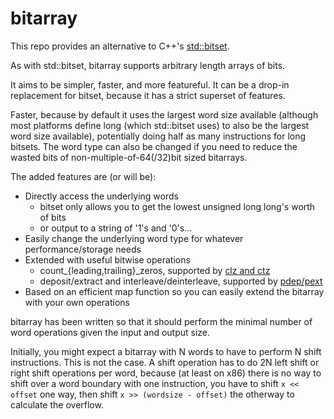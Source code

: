 # bitarray

This repo provides an alternative to C++'s [std::bitset](https://en.cppreference.com/w/cpp/utility/bitset).

As with std::bitset, bitarray supports arbitrary length arrays of bits.

It aims to be simpler, faster, and more featureful.
It can be a drop-in replacement for bitset, because it has a strict superset of features.

Faster, because by default it uses the largest word size available (although most platforms define long (which std::bitset uses) to also be the largest word size available), potentially doing half as many instructions for long bitsets. The word type can also be changed if you need to reduce the wasted bits of non-multiple-of-64(/32)bit sized bitarrays.

The added features are (or will be):
 - Directly access the underlying words
   - bitset only allows you to get the lowest unsigned long long's worth of bits
   - or output to a string of '1's and '0's...
 - Easily change the underlying word type for whatever performance/storage needs
 - Extended with useful bitwise operations
   - count\_{leading,trailing}\_zeros, supported by [clz and ctz](https://en.wikipedia.org/wiki/Find_first_set)
   - deposit/extract and interleave/deinterleave, supported by [pdep/pext](https://en.wikipedia.org/wiki/Bit\_Manipulation\_Instruction\_Sets#BMI2)
 - Based on an efficient map function so you can easily extend the bitarray with your own operations

bitarray has been written so that it should perform the minimal number of word operations given the input and output size.

Initially, you might expect a bitarray with N words to have to perform N shift instructions. This is not the case. A shift operation has to do 2N left shift or right shift operations per word, because (at least on x86) there is no way to shift over a word boundary with one instruction, you have to shift `x << offset` one way, then shift `x >> (wordsize - offset)` the otherway to calculate the overflow.
